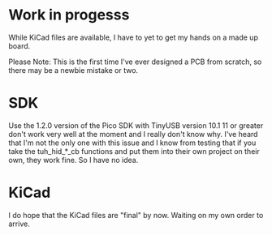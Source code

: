 # Work in progesss

While KiCad files are available, I have to yet to get my hands on a made up board.

Please Note: This is the first time I've ever designed a PCB from scratch, so there may be a newbie mistake or two. 

# SDK
Use the 1.2.0 version of the Pico SDK with TinyUSB version 10.1
11 or greater don't work very well at the moment and I really don't know why. I've heard that I'm not the only one with this issue and I know from testing that if you take the tuh_hid_*_cb functions and put them into their own project on their own, they work fine. So I have no idea. 

# KiCad
I do hope that the KiCad files are "final" by now. Waiting on my own order to arrive.